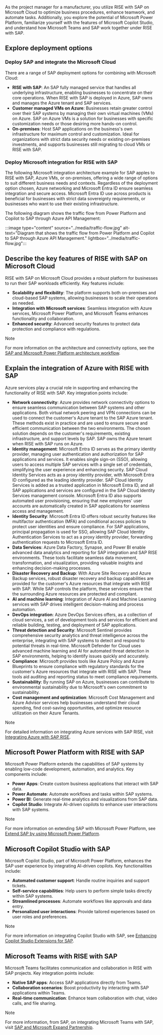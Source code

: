

As the project manager for a manufacturer, you utilize RISE with SAP on Microsoft Cloud to optimize business procedures, enhance teamwork, and automate tasks. Additionally, you explore the potential of Microsoft Power Platform, familiarize yourself with the features of Microsoft Copilot Studio, and understand how Microsoft Teams and SAP work together under RISE with SAP.

## Explore deployment options

### Deploy SAP and integrate the Microsoft Cloud

There are a range of SAP deployment options for combining with Microsoft Cloud:

- **RISE with SAP**: An SAP fully managed service that handles all underlying infrastructure, enabling businesses to concentrate on their core operations. When RISE with SAP is deployed in Azure, SAP owns and manages the Azure tenant and SAP services.
- **Customer managed VMs on Azure**: Businesses retain greater control over their SAP systems by managing their own virtual machines (VMs) on Azure. SAP on Azure VMs is a solution for businesses with specific customization needs or those desiring more hands-on control.
- **On-premises**: Host SAP applications on the business's own infrastructure for maximum control and customization. Ideal for organizations with strict data security needs or existing on-premises investments, and supports businesses still migrating to cloud VMs or RISE with SAP.

### Deploy Microsoft integration for RISE with SAP

The following Microsoft integration architecture example for SAP apples to RISE with SAP, Azure VMs, or on-premises, offering a wide range of options to suit different business needs and contexts. Regardless of the deployment option chosen, Azure networking and Microsoft Entra ID ensure seamless integration and secure access. Microsoft Entra ID use across products is beneficial for businesses with strict data sovereignty requirements, or businesses who want to use their existing infrastructure.

The following diagram shows the traffic flow from Power Platform and Copilot to SAP through Azure API Management:

:::image type="content" source="../media/traffic-flow.jpg" alt-text="Diagram that shows the traffic flow from Power Platform and Copilot to SAP through Azure API Management." lightbox="../media/traffic-flow.jpg":::

## Describe the key features of RISE with SAP on Microsoft Cloud

RISE with SAP on Microsoft Cloud provides a robust platform for businesses to run their SAP workloads efficiently. Key features include:

- **Scalability and flexibility**: The platform supports both on-premises and cloud-based SAP systems, allowing businesses to scale their operations as needed.
- **Integration with Microsoft services**: Seamless integration with Azure services, Microsoft Power Platform, and Microsoft Teams enhances functionality and collaboration.
- **Enhanced security**: Advanced security features to protect data protection and compliance with regulations.

> [!NOTE]
> For more information on the architecture and connectivity options, see the [SAP and Microsoft Power Platform architecture workflow](/azure/cloud-adoption-framework/scenarios/sap/sap-power-platform-architecture-workflow).

## Explain the integration of Azure with RISE with SAP

Azure services play a crucial role in supporting and enhancing the functionality of RISE with SAP. Key integration points include:

- **Network connectivity**: Azure provides network connectivity options to ensure seamless communication between SAP systems and other applications. Both virtual network peering and VPN connections can be used to connect the customer's Azure tenant to the SAP Azure tenant. These methods exist in practice and are used to ensure secure and efficient communication between the two environments. The chosen solution depends on the customer's requirements, existing infrastructure, and support levels by SAP. SAP owns the Azure tenant when RISE with SAP runs on Azure.
- **Identity management**: Microsoft Entra ID serves as the primary identity provider, managing user authentication and authorization for SAP applications and services. It enables single sign-on (SSO), allowing users to access multiple SAP services with a single set of credentials, simplifying the user experience and enhancing security. SAP Cloud Identity Services acts as a proxy identity provider, with Microsoft Entra ID configured as the leading identity provider. SAP Cloud Identity Services is added as a trusted application in Microsoft Entra ID, and all SAP applications and services are configured in the SAP Cloud Identity Services management console. Microsoft Entra ID also supports automated user provisioning, ensuring that new employees' user accounts are automatically created in SAP applications for seamless access and management.
- **Identity Security**: Microsoft Entra ID offers robust security features like multifactor authentication (MFA) and conditional access policies to protect user identities and ensure compliance. For SAP applications, principal propagation is used for SSO, allowing SAP Cloud Identity Authentication Services to act as a proxy identity provider, forwarding authentication requests to Microsoft Entra ID.
- **Data Services**: Azure Data Factory, Synapse, and Power BI enable advanced data analytics and reporting for SAP integration and SAP RISE environments. These tools facilitate seamless data movement, transformation, and visualization, providing valuable insights and enhancing decision-making processes.
- **Disaster Recovery and Backup**: With Azure Site Recovery and Azure Backup services, robust disaster recovery and backup capabilities are provided for the customer's Azure resources that integrate with RISE with SAP. While SAP controls the platform, these services ensure that the surrounding Azure resources are protected and compliant.
- **AI and machine learning**: Integration of Azure AI and Machine Learning services with SAP drives intelligent decision-making and process automation.
- **DevOps integration**: Azure DevOps Services offers, as a collection of cloud services, a set of development tools and services for efficient and reliable building, testing, and deployment of SAP applications.
- **Threat detection and Security**: Microsoft Sentinel provides comprehensive security analytics and threat intelligence across the enterprise, integrating with SAP systems to detect and respond to potential threats in real-time. Microsoft Defender for Cloud uses advanced machine learning and AI for automated threat detection in SAP environments, helping to identify issues quickly and accurately.
- **Compliance**: Microsoft provides tools like Azure Policy and Azure Blueprints to ensure compliance with regulatory standards for the customer's Azure resources that integrate with RISE with SAP. These tools aid auditing and reporting status to meet compliance requirements.
- **Sustainability**: By running SAP on Azure, businesses can contribute to environmental sustainability due to Microsoft's own commitment to sustainability.
- **Cost management and optimization**: Microsoft Cost Management and Azure Advisor services help businesses understand their cloud spending, find cost-saving opportunities, and optimize resource utilization on their Azure Tenants.

> [!NOTE]
> For detailed information on integrating Azure services with SAP RISE, visit [Integrating Azure with SAP RISE](/azure/sap/workloads/rise-integration).

## Microsoft Power Platform with RISE with SAP

Microsoft Power Platform extends the capabilities of SAP systems by enabling low-code development, automation, and analytics. Key components include:

- **Power Apps**: Create custom business applications that interact with SAP data.
- **Power Automate**: Automate workflows and tasks within SAP systems.
- **Power BI**: Generate real-time analytics and visualizations from SAP data.
- **Copilot Studio**: Integrate AI-driven copilots to enhance user interactions with SAP systems.

> [!NOTE]
> For more information on extending SAP with Microsoft Power Platform, see [Extend SAP by using Microsoft Power Platform](/azure/cloud-adoption-framework/scenarios/sap/sap-power-platform-fundamental).

## Microsoft Copilot Studio with SAP

Microsoft Copilot Studio, part of Microsoft Power Platform, enhances the SAP user experience by integrating AI-driven copilots. Key functionalities include:

- **Automated customer support**: Handle routine inquiries and support tickets.
- **Self-service capabilities**: Help users to perform simple tasks directly within SAP systems.
- **Streamlined processes**: Automate workflows like approvals and data entry.
- **Personalized user interactions**: Provide tailored experiences based on user roles and preferences.

> [!NOTE]
> For more information on integrating Copilot Studio with SAP, see [Enhancing Copilot Studio Extensions for SAP](https://techcommunity.microsoft.com/t5/running-sap-applications-on-the/enhancing-copilot-studio-extensions-for-sap-by-using-adaptive/ba-p/4187096).

## Microsoft Teams with RISE with SAP

Microsoft Teams facilitates communication and collaboration in RISE with SAP projects. Key integration points include:

- **Native SAP apps**: Access SAP applications directly from Teams.
- **Collaboration scenarios**: Boost productivity by interacting with SAP applications within Teams.
- **Real-time communication**: Enhance team collaboration with chat, video calls, and file sharing.

> [!NOTE]
> For more information, from SAP, on integrating Microsoft Teams with SAP, visit [SAP and Microsoft Expand Partnership](https://help.sap.com/docs/SAP_S4HANA_CLOUD/0f69f8fb28ac4bf48d2b57b9637e81fa/257ec7408db6420682462cd1d000e744.html).